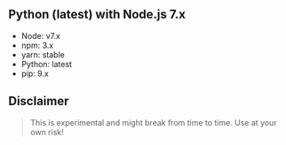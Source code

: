 ## Python (latest) with Node.js 7.x
- Node: v7.x
- npm: 3.x
- yarn: stable
- Python: latest
- pip: 9.x


## Disclaimer
> This is experimental and might break from time to time. Use at your own risk!
